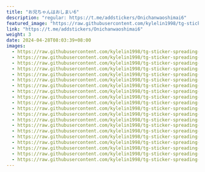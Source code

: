 ```yaml
---
title: "お兄ちゃんはおしまい6"
description: "regular: https://t.me/addstickers/Onichanwaoshimai6"
featured_image: "https://raw.githubusercontent.com/kylelin1998/tg-sticker-spreading-worldwide-images/main/img/14718cc6-be3b-4ac0-8fa5-7f14157277fb.jpg"
link: "https://t.me/addstickers/Onichanwaoshimai6"
weight: 3
date: 2024-04-28T08:03:39+08:00
images:
  - https://raw.githubusercontent.com/kylelin1998/tg-sticker-spreading-worldwide-images/main/img/14718cc6-be3b-4ac0-8fa5-7f14157277fb.jpg
  - https://raw.githubusercontent.com/kylelin1998/tg-sticker-spreading-worldwide-images/main/img/0e1992a9-fb14-4dce-8f68-395f61c528db.jpg
  - https://raw.githubusercontent.com/kylelin1998/tg-sticker-spreading-worldwide-images/main/img/4cee07b4-621b-43d4-b328-17ec0a301567.jpg
  - https://raw.githubusercontent.com/kylelin1998/tg-sticker-spreading-worldwide-images/main/img/7fbf7472-33e1-4b10-a7de-3c8743060888.jpg
  - https://raw.githubusercontent.com/kylelin1998/tg-sticker-spreading-worldwide-images/main/img/afd85e48-7e77-4565-bf32-f9b1d7767b56.jpg
  - https://raw.githubusercontent.com/kylelin1998/tg-sticker-spreading-worldwide-images/main/img/1c1d9732-1180-4ae4-af39-2e31ea654d53.jpg
  - https://raw.githubusercontent.com/kylelin1998/tg-sticker-spreading-worldwide-images/main/img/d2f844a7-3a57-43c8-aea6-04736474ab3f.jpg
  - https://raw.githubusercontent.com/kylelin1998/tg-sticker-spreading-worldwide-images/main/img/65f5cbc9-6199-47a9-a080-51353aaa755d.jpg
  - https://raw.githubusercontent.com/kylelin1998/tg-sticker-spreading-worldwide-images/main/img/c62311c4-4e73-4e11-9d16-384c6eb42021.jpg
  - https://raw.githubusercontent.com/kylelin1998/tg-sticker-spreading-worldwide-images/main/img/106451bb-35ff-4751-956a-a5f151a84960.jpg
  - https://raw.githubusercontent.com/kylelin1998/tg-sticker-spreading-worldwide-images/main/img/9d647c2e-ab84-459e-94c1-c0255ab56211.jpg
  - https://raw.githubusercontent.com/kylelin1998/tg-sticker-spreading-worldwide-images/main/img/52e9bb46-1ff6-48b1-83f4-fa517f30fac2.jpg
  - https://raw.githubusercontent.com/kylelin1998/tg-sticker-spreading-worldwide-images/main/img/ba0f74aa-0daa-4034-bf6a-f3322b16f75c.jpg
  - https://raw.githubusercontent.com/kylelin1998/tg-sticker-spreading-worldwide-images/main/img/951297f9-46d6-44a4-ba87-693ab54b3c20.jpg
  - https://raw.githubusercontent.com/kylelin1998/tg-sticker-spreading-worldwide-images/main/img/3494184a-3abc-4a69-837f-a6644d1f6a8d.jpg
  - https://raw.githubusercontent.com/kylelin1998/tg-sticker-spreading-worldwide-images/main/img/65706b03-3407-49bf-993c-2babb407019e.jpg
  - https://raw.githubusercontent.com/kylelin1998/tg-sticker-spreading-worldwide-images/main/img/9b89d07c-61c4-4c00-9e5d-e5e84bda4a19.jpg
  - https://raw.githubusercontent.com/kylelin1998/tg-sticker-spreading-worldwide-images/main/img/4cb1f101-7224-47b4-9ae6-78ebf6dcd6d2.jpg
  - https://raw.githubusercontent.com/kylelin1998/tg-sticker-spreading-worldwide-images/main/img/64db4b06-7e87-446f-ae2c-f4b091493143.jpg
  - https://raw.githubusercontent.com/kylelin1998/tg-sticker-spreading-worldwide-images/main/img/00a46877-5db9-46f0-8ff0-8fb26df96608.jpg
---
```

